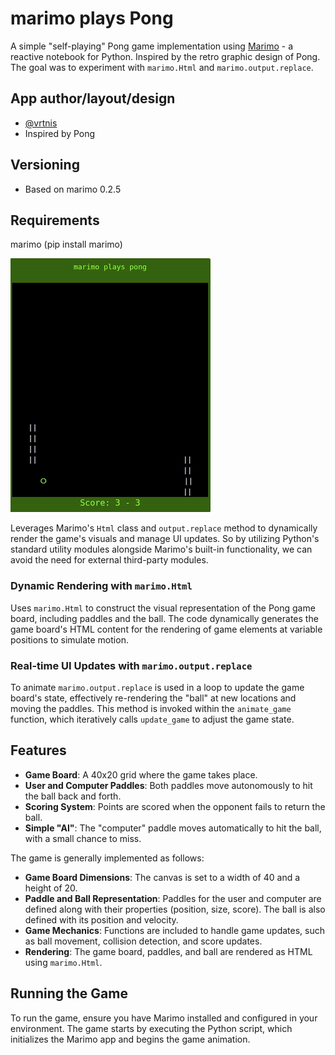 # marimo plays Pong

A simple "self-playing" Pong game implementation using [Marimo](https://marimo.io) - a reactive notebook for Python. Inspired by the retro graphic design of Pong.  The goal was to experiment with `marimo.Html` and `marimo.output.replace`.

## App author/layout/design
* [@vrtnis](https://github.com/vrtnis/)
* Inspired by Pong

## Versioning
* Based on marimo 0.2.5 


## Requirements
marimo (pip install marimo)



![marimo plays pong](images/marimopong1.gif)


Leverages Marimo's `Html` class and `output.replace` method to dynamically render the game's visuals and manage UI updates. So by utilizing Python's standard utility modules alongside Marimo's built-in functionality, we can avoid the need for external third-party modules.

### Dynamic Rendering with `marimo.Html`

Uses `marimo.Html` to construct the visual representation of the Pong game board, including paddles and the ball. The code dynamically generates the game board's HTML content for the rendering of game elements at variable positions to simulate motion. 

### Real-time UI Updates with `marimo.output.replace`

To animate `marimo.output.replace` is used in a loop to update the game board's state, effectively re-rendering the "ball" at new locations and moving the paddles. This method is invoked within the `animate_game` function, which iteratively calls `update_game` to adjust the game state.  


## Features

- **Game Board**: A 40x20 grid where the game takes place.
- **User and Computer Paddles**: Both paddles move autonomously to hit the ball back and forth.
- **Scoring System**: Points are scored when the opponent fails to return the ball.
- **Simple "AI"**: The "computer" paddle moves automatically to hit the ball, with a small chance to miss.


The game is generally implemented as follows:

- **Game Board Dimensions**: The canvas is set to a width of 40 and a height of 20.
- **Paddle and Ball Representation**: Paddles for the user and computer are defined along with their properties (position, size, score). The ball is also defined with its position and velocity.
- **Game Mechanics**: Functions are included to handle game updates, such as ball movement, collision detection, and score updates.
- **Rendering**: The game board, paddles, and ball are rendered as HTML using `marimo.Html`.



## Running the Game

To run the game, ensure you have Marimo installed and configured in your environment. The game starts by executing the Python script, which initializes the Marimo app and begins the game animation.

